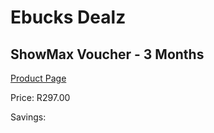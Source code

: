 
# Ebucks Dealz
## ShowMax Voucher - 3 Months
[Product Page](https://www.ebucks.com/web/shop/productSelected.do?prodId=265758843&catId=322112237)

Price: R297.00

Savings: 


	